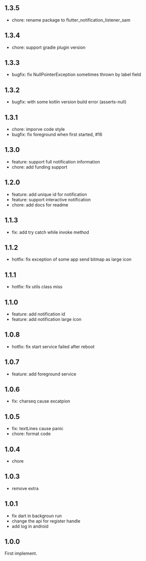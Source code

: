 ## 1.3.5

- chore: rename package to flutter_notification_listener_sam

## 1.3.4

- chore: support gradle plugin version

## 1.3.3

- bugfix: fix NullPointerException sometimes thrown by label field

## 1.3.2

- bugfix: with some kotlin version build error (asserts-null)

## 1.3.1

- chore: imporve code style
- bugfix: fix foreground when first started, #16

## 1.3.0

- feature: support full notification information
- chore: add funding support

## 1.2.0

- feature: add unique id for notification
- feature: support interactive notification
- chore: add docs for readme

## 1.1.3

- fix: add try catch while invoke method

## 1.1.2

- hotfix: fix exception of some app send bitmap as large icon

## 1.1.1

- hotfix: fix utils class miss


## 1.1.0

- feature: add notification id
- feature: add notification large icon

## 1.0.8

- hotfix: fix start service failed after reboot

## 1.0.7

- feature: add foreground service 

## 1.0.6

- fix: charseq cause excatpion

## 1.0.5

- fix: textLines cause panic
- chore: format code

## 1.0.4

- chore
## 1.0.3

- remove extra

## 1.0.1

- fix dart in backgroun run
- change the api for register handle
- add log in android

## 1.0.0

First implement.
